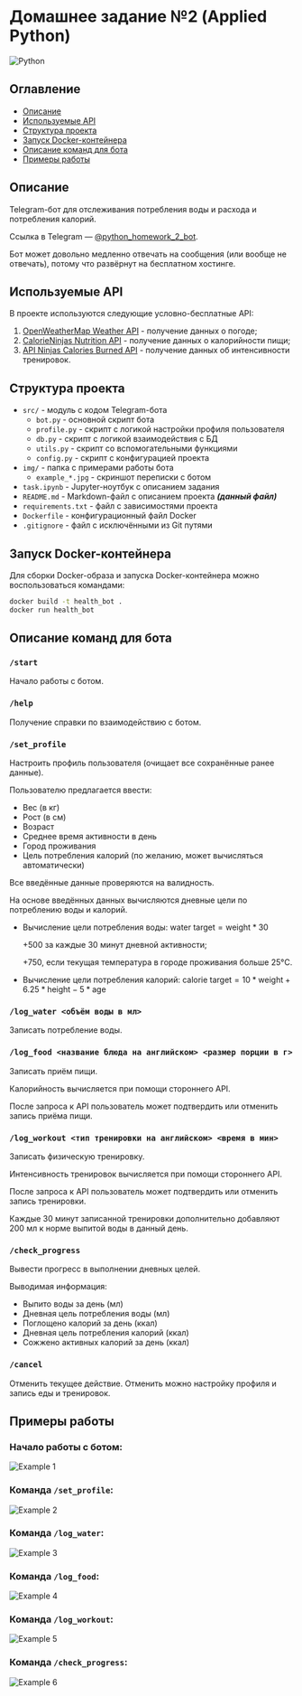 # Домашнее задание №2 (Applied Python)

![Python](https://img.shields.io/badge/python-v3.13-blue.svg)

## Оглавление

- [Описание](#описание)
- [Используемые API](#используемые-api)
- [Структура проекта](#структура-проекта)
- [Запуск Docker-контейнера](#запуск-docker-контейнера)
- [Описание команд для бота](#описание-команд-для-бота)
- [Примеры работы](#примеры-работы)

## Описание

Telegram-бот для отслеживания потребления воды и расхода и потребления калорий.

Ссылка в Telegram — [@python_homework_2_bot](https://t.me/python_homework_2_bot).

Бот может довольно медленно отвечать на сообщения (или вообще не отвечать), потому что развёрнут на бесплатном хостинге.

## Используемые API

В проекте используются следующие условно-бесплатные API:
1. [OpenWeatherMap Weather API](https://openweathermap.org/api) - получение данных о погоде;
2. [CalorieNinjas Nutrition API](https://calorieninjas.com/api) - получение данных о калорийности пищи;
3. [API Ninjas Calories Burned API](https://api-ninjas.com/api/caloriesburned) - получение данных об интенсивности тренировок.

## Структура проекта

- `src/` - модуль с кодом Telegram-бота
  - `bot.py` - основной скрипт бота
  - `profile.py` - скрипт с логикой настройки профиля пользователя
  - `db.py` - скрипт с логикой взаимодействия с БД
  - `utils.py` - скрипт со вспомогательными функциями
  - `config.py` - скрипт с конфигурацией проекта
- `img/` - папка с примерами работы бота
  - `example_*.jpg` - скриншот переписки с ботом
- `task.ipynb` - Jupyter-ноутбук с описанием задания
- `README.md` - Markdown-файл с описанием проекта ***(данный файл)***
- `requirements.txt` - файл с зависимостями проекта
- `Dockerfile` - конфигурационный файл Docker
- `.gitignore` - файл с исключёнными из Git путями

## Запуск Docker-контейнера

Для сборки Docker-образа и запуска Docker-контейнера можно воспользоваться командами:

```bash
docker build -t health_bot .
docker run health_bot
```

## Описание команд для бота

### `/start`

Начало работы с ботом.

### `/help`

Получение справки по взаимодействию с ботом.

### `/set_profile`

Настроить профиль пользователя (очищает все сохранённые ранее данные).

Пользователю предлагается ввести:
- Вес (в кг)
- Рост (в см)
- Возраст
- Среднее время активности в день
- Город проживания
- Цель потребления калорий (по желанию, может вычисляться автоматически)

Все введённые данные проверяются на валидность.

На основе введённых данных вычисляются дневные цели по потреблению воды и калорий.

- Вычисление цели потребления воды: $\text{water target} = \text{weight} * 30$

    $+ 500$ за каждые 30 минут дневной активности;

    $+ 750$, если текущая температура в городе проживания больше 25°C.

- Вычисление цели потребления калорий:
$\text{calorie target} = 10 * \text{weight} + 6.25 * \text{height} - 5 * \text{age}$

### `/log_water <объём воды в мл>`

Записать потребление воды.

### `/log_food <название блюда на английском> <размер порции в г>`

Записать приём пищи.

Калорийность вычисляется при помощи стороннего API.

После запроса к API пользователь может подтвердить или отменить запись приёма пищи.

### `/log_workout <тип тренировки на английском> <время в мин>`

Записать физическую тренировку.

Интенсивность тренировок вычисляется при помощи стороннего API.

После запроса к API пользователь может подтвердить или отменить запись тренировки.

Каждые 30 минут записанной тренировки дополнительно добавляют 200 мл к норме выпитой воды в данный день.

### `/check_progress`

Вывести прогресс в выполнении дневных целей.

Выводимая информация:
- Выпито воды за день (мл)
- Дневная цель потребления воды (мл)
- Поглощено калорий за день (ккал)
- Дневная цель потребления калорий (ккал)
- Сожжено активных калорий за день (ккал)

### `/cancel`

Отменить текущее действие. Отменить можно настройку профиля и запись еды и тренировок.

## Примеры работы

### Начало работы с ботом:

![Example 1](img/example_1.jpg)

### Команда `/set_profile`:

![Example 2](img/example_2.jpg)

### Команда `/log_water`:

![Example 3](img/example_3.jpg)

### Команда `/log_food`:

![Example 4](img/example_4.jpg)

### Команда `/log_workout`:

![Example 5](img/example_5.jpg)

### Команда `/check_progress`:

![Example 6](img/example_6.jpg)

